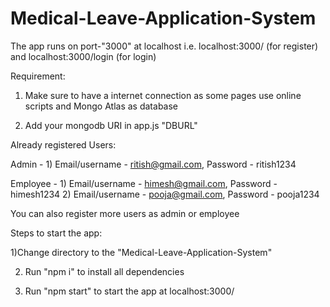 # Medical-Leave-Application-System

The app runs on port-"3000" at localhost i.e. localhost:3000/ (for register) and localhost:3000/login (for login)

Requirement:
1) Make sure to have a internet connection as some pages use online scripts and Mongo Atlas as database

2) Add your mongodb URI in app.js "DBURL" 

Already registered Users:

Admin - 1) Email/username - ritish@gmail.com, Password - ritish1234

Employee - 1) Email/username - himesh@gmail.com, Password - himesh1234
            2) Email/username - pooja@gmail.com, Password - pooja1234

You can also register more users as admin or employee

Steps to start the app:

1)Change directory to the "Medical-Leave-Application-System"

2) Run "npm i" to install all dependencies 

3) Run "npm start" to start the app at localhost:3000/
